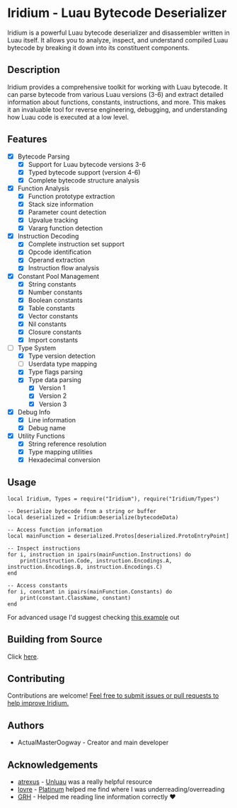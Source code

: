 # Iridium - Luau Bytecode Deserializer

Iridium is a powerful Luau bytecode deserializer and disassembler written in Luau itself. It allows you to analyze, inspect, and understand compiled Luau bytecode by breaking it down into its constituent components.

## Description

Iridium provides a comprehensive toolkit for working with Luau bytecode. It can parse bytecode from various Luau versions (3-6) and extract detailed information about functions, constants, instructions, and more. This makes it an invaluable tool for reverse engineering, debugging, and understanding how Luau code is executed at a low level.

## Features

- [x] Bytecode Parsing
  - [x] Support for Luau bytecode versions 3-6
  - [x] Typed bytecode support (version 4-6)
  - [x] Complete bytecode structure analysis

- [x] Function Analysis
  - [x] Function prototype extraction
  - [x] Stack size information
  - [x] Parameter count detection
  - [x] Upvalue tracking
  - [x] Vararg function detection

- [x] Instruction Decoding
  - [x] Complete instruction set support
  - [x] Opcode identification
  - [x] Operand extraction
  - [x] Instruction flow analysis

- [x] Constant Pool Management
  - [x] String constants
  - [x] Number constants
  - [x] Boolean constants
  - [x] Table constants
  - [x] Vector constants
  - [x] Nil constants
  - [x] Closure constants
  - [x] Import constants

- [ ] Type System
  - [x] Type version detection
  - [ ] Userdata type mapping
  - [x] Type flags parsing
  - [x] Type data parsing
    - [x] Version 1
    - [x] Version 2
    - [x] Version 3

- [x] Debug Info
  - [x] Line information
  - [x] Debug name

- [x] Utility Functions
  - [x] String reference resolution
  - [x] Type mapping utilities
  - [x] Hexadecimal conversion

## Usage

```luau
local Iridium, Types = require("Iridium"), require("Iridium/Types")

-- Deserialize bytecode from a string or buffer
local deserialized = Iridium:Deserialize(bytecodeData)

-- Access function information
local mainFunction = deserialized.Protos[deserialized.ProtoEntryPoint]

-- Inspect instructions
for i, instruction in ipairs(mainFunction.Instructions) do
    print(instruction.Code, instruction.Encodings.A, instruction.Encodings.B, instruction.Encodings.C)
end

-- Access constants
for i, constant in ipairs(mainFunction.Constants) do
    print(constant.ClassName, constant)
end
```

For advanced usage I'd suggest checking [this example](init.client.luau) out

## Building from Source

Click [here](CONTRIBUTING.md#development-environment-setup).

## Contributing

Contributions are welcome! [Feel free to submit issues or pull requests to help improve Iridium.](CONTRIBUTING.md#pull-request-process)

## Authors

- ActualMasterOogway - Creator and main developer

## Acknowledgements

- [atrexus](https://github.com/atrexus/) - [Unluau](https://github.com/atrexus/unluau/tree/archive/) was a really helpful resource
- [lovre](https://github.com/lovrewe/) - [Platinum](https://github.com/Lovreware/Platinum) helped me find where I was underreading/overreading
- [GRH](https://github.com/grh-official/) - Helped me reading line information correctly ❤
